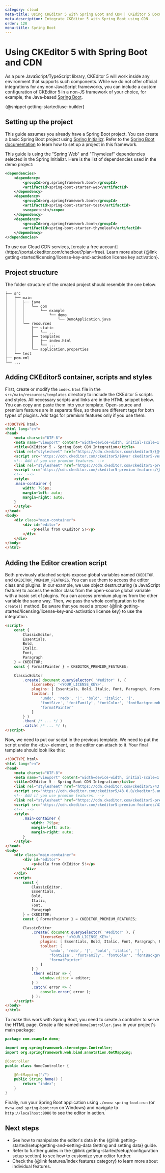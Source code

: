 ```yaml
---
category: cloud
meta-title: Using CKEditor 5 with Spring Boot and CDN | CKEditor 5 Documentation
meta-description: Integrate CKEditor 5 with Spring Boot using CDN.
order: 120
menu-title: Spring Boot
---
```


# Using CKEditor&nbsp;5 with Spring Boot and CDN

As a pure JavaScript/TypeScript library, CKEditor&nbsp;5 will work inside any environment that supports such components. While we do not offer official integrations for any non-JavaScript frameworks, you can include a custom configuration of CKEditor&nbsp;5 in a non-JS framework of your choice, for example, the Java-based [Spring Boot](https://spring.io/projects/spring-boot).

{@snippet getting-started/use-builder}

## Setting up the project

This guide assumes you already have a Spring Boot project. You can create a basic Spring Boot project using [Spring Initializr](https://start.spring.io/). Refer to the [Spring Boot documentation](https://docs.spring.io/spring-boot/docs/current/reference/html/getting-started.html) to learn how to set up a project in this framework.

This guide is using the "Spring Web" and "Thymeleaf" dependencies selected in the Spring Initializr. Here is the list of dependencies used in the demo project:

```xml
<dependencies>
	<dependency>
		<groupId>org.springframework.boot</groupId>
		<artifactId>spring-boot-starter-web</artifactId>
	</dependency>
	<dependency>
		<groupId>org.springframework.boot</groupId>
		<artifactId>spring-boot-starter-test</artifactId>
		<scope>test</scope>
	</dependency>
	<dependency>
		<groupId>org.springframework.boot</groupId>
		<artifactId>spring-boot-starter-thymeleaf</artifactId>
	</dependency>
</dependencies>
```

<info-box info>
	To use our Cloud CDN services, [create a free account](https://portal.ckeditor.com/checkout?plan=free). Learn more about {@link getting-started/licensing/license-key-and-activation license key activation}.
</info-box>

## Project structure

The folder structure of the created project should resemble the one below:

```plain
├── src
│   ├── main
│   │   ├── java
│   │   │   └── com
│   │   │       └── example
│   │   │           └── demo
│   │   │               └── DemoApplication.java
│   │   └── resources
│   │       ├── static
│   │       │   └── ...
│   │       ├── templates
│   │       │   ├── index.html
│   │       │   └── ...
│   │       └── application.properties
│   └── test
├── pom.xml
└── ...
```

## Adding CKEditor5 container, scripts and styles

First, create or modify the `index.html` file in the `src/main/resources/templates` directory to include the CKEditor&nbsp;5 scripts and styles. All necessary scripts and links are in the HTML snippet below. You can copy and paste them into your template. Open-source and premium features are in separate files, so there are different tags for both types of plugins. Add tags for premium features only if you use them.

```html
<!DOCTYPE html>
<html lang="en">
<head>
	<meta charset="UTF-8">
	<meta name="viewport" content="width=device-width, initial-scale=1.0">
	<title>CKEditor 5 - Spring Boot CDN Integration</title>
	<link rel="stylesheet" href="https://cdn.ckeditor.com/ckeditor5/{@var ckeditor5-version}/ckeditor5.css" />
	<script src="https://cdn.ckeditor.com/ckeditor5/{@var ckeditor5-version}/ckeditor5.umd.js"></script>
	<!-- Add if you use premium features. -->
	<link rel="stylesheet" href="https://cdn.ckeditor.com/ckeditor5-premium-features/{@var ckeditor5-version}/ckeditor5-premium-features.css" />
	<script src="https://cdn.ckeditor.com/ckeditor5-premium-features/{@var ckeditor5-version}/ckeditor5-premium-features.umd.js"></script>
	<!--  -->
	<style>
	.main-container {
		width: 795px;
		margin-left: auto;
		margin-right: auto;
	}
	</style>
</head>
<body>
	<div class="main-container">
		<div id="editor">
			<p>Hello from CKEditor 5!</p>
		</div>
	</div>
</body>
</html>
```

## Adding the Editor creation script

Both previously attached scripts expose global variables named `CKEDITOR` and `CKEDITOR_PREMIUM_FEATURES`. You can use them to access the editor class and plugins. In our example, we use object destructuring (a JavaScript feature) to access the editor class from the open-source global variable with a basic set of plugins. You can access premium plugins from the other variable the same way. Then, we pass the whole configuration to the `create()` method. Be aware that you need a proper {@link getting-started/licensing/license-key-and-activation license key} to use the integration.

```html
<script>
	const {
		ClassicEditor,
		Essentials,
		Bold,
		Italic,
		Font,
		Paragraph
	} = CKEDITOR;
	const { FormatPainter } = CKEDITOR_PREMIUM_FEATURES;

	ClassicEditor
		.create( document.querySelector( '#editor' ), {
			licenseKey: '<YOUR_LICENSE_KEY>',
			plugins: [ Essentials, Bold, Italic, Font, Paragraph, FormatPainter ],
			toolbar: [
				'undo', 'redo', '|', 'bold', 'italic', '|',
				'fontSize', 'fontFamily', 'fontColor', 'fontBackgroundColor', '|',
				'formatPainter'
			]
		} )
		.then( /* ... */ )
		.catch( /* ... */ );
</script>
```

Now, we need to put our script in the previous template. We need to put the script under the `<div>` element, so the editor can attach to it. Your final template should look like this:

```html
<!DOCTYPE html>
<html lang="en">
<head>
	<meta charset="UTF-8">
	<meta name="viewport" content="width=device-width, initial-scale=1.0">
	<title>CKEditor 5 - Spring Boot CDN Integration</title>
	<link rel="stylesheet" href="https://cdn.ckeditor.com/ckeditor5/43.0.0/ckeditor5.css" />
	<script src="https://cdn.ckeditor.com/ckeditor5/43.0.0/ckeditor5.umd.js"></script>
	<!-- Add if you use premium features. -->
	<link rel="stylesheet" href="https://cdn.ckeditor.com/ckeditor5-premium-features/43.0.0/ckeditor5-premium-features.css" />
	<script src="https://cdn.ckeditor.com/ckeditor5-premium-features/43.0.0/ckeditor5-premium-features.umd.js"></script>
	<!--  -->
	<style>
		.main-container {
			width: 795px;
			margin-left: auto;
			margin-right: auto;
		}
	</style>
</head>
<body>
	<div class="main-container">
		<div id="editor">
			<p>Hello from CKEditor 5!</p>
		</div>
	</div>
	<script>
		const {
			ClassicEditor,
			Essentials,
			Bold,
			Italic,
			Font,
			Paragraph
		} = CKEDITOR;
		const { FormatPainter } = CKEDITOR_PREMIUM_FEATURES;

		ClassicEditor
			.create( document.querySelector( '#editor' ), {
				licenseKey: '<YOUR_LICENSE_KEY>',
				plugins: [ Essentials, Bold, Italic, Font, Paragraph, FormatPainter ],
				toolbar: [
					'undo', 'redo', '|', 'bold', 'italic', '|',
					'fontSize', 'fontFamily', 'fontColor', 'fontBackgroundColor', '|',
					'formatPainter'
				]
			} )
			.then( editor => {
				window.editor = editor;
			} )
			.catch( error => {
				console.error( error );
			} );
	</script>
</body>
</html>
```

To make this work with Spring Boot, you need to create a controller to serve the HTML page. Create a file named `HomeController.java` in your project's main package:

```java
package com.example.demo;

import org.springframework.stereotype.Controller;
import org.springframework.web.bind.annotation.GetMapping;

@Controller
public class HomeController {

	@GetMapping("/")
	public String home() {
		return "index";
	}
}
```

Finally, run your Spring Boot application using `./mvnw spring-boot:run` (or `mvnw.cmd spring-boot:run` on Windows) and navigate to `http://localhost:8080` to see the editor in action.

## Next steps

* See how to manipulate the editor's data in the {@link getting-started/setup/getting-and-setting-data Getting and setting data} guide.
* Refer to further guides in the {@link getting-started/setup/configuration setup section} to see how to customize your editor further.
* Check the {@link features/index features category} to learn more about individual features.
